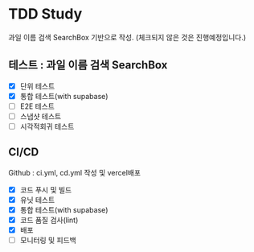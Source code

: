 # TDD Study

과일 이름 검색 SearchBox 기반으로 작성. (체크되지 않은 것은 진행예정입니다.)

## 테스트 : 과일 이름 검색 SearchBox

- [x] 단위 테스트
- [x] 통합 테스트(with supabase)
- [ ] E2E 테스트
- [ ] 스냅샷 테스트
- [ ] 시각적회귀 테스트

## CI/CD

Github : ci.yml, cd.yml 작성 및 vercel배포

- [x] 코드 푸시 및 빌드
- [x] 유닛 테스트
- [x] 통합 테스트(with supabase)
- [x] 코드 품질 검사(lint)
- [x] 배포
- [ ] 모니터링 및 피드백
